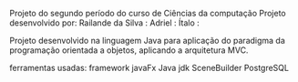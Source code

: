 Projeto do segundo período do curso de Ciências da computação
Projeto desenvolvido por:
    Railande da Silva : 
    Adriel :
    Ítalo : 

Projeto desenvolvido na linguagem Java para aplicação do paradigma da programação orientada a objetos, aplicando a arquitetura MVC.

ferramentas usadas:
    framework javaFx
    Java jdk
    SceneBuilder
    PostgreSQL